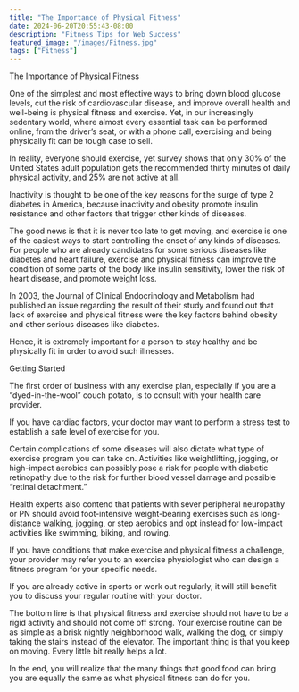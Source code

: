 ```yaml
---
title: "The Importance of Physical Fitness"
date: 2024-06-20T20:55:43-08:00
description: "Fitness Tips for Web Success"
featured_image: "/images/Fitness.jpg"
tags: ["Fitness"]
---
```


The Importance of Physical Fitness

One of the simplest and most effective ways to bring down  blood glucose levels, cut the risk of cardiovascular disease, and improve overall health and well-being is physical fitness and exercise. Yet, in our increasingly sedentary world, where almost every essential task can be performed online, from the driver’s seat, or with a phone call, exercising and being physically fit can be tough case to sell.

In reality, everyone should exercise, yet survey shows that only 30% of the United States adult population gets the recommended thirty minutes of daily physical activity, and 25% are not active at all.

Inactivity is thought to be one of the key reasons for the surge of type 2 diabetes in America, because inactivity and obesity promote insulin resistance and other factors that trigger other kinds of diseases.

The good news is that it is never too late to get moving, and exercise is one of the easiest ways to start controlling the onset of any kinds of diseases. For people who are already candidates for some serious diseases like diabetes and heart failure, exercise and physical fitness can improve the condition of some parts of the body like insulin sensitivity, lower the risk of heart disease, and promote weight loss.

In 2003, the Journal of Clinical Endocrinology and Metabolism had published an issue regarding the result of their study and found out that lack of exercise and physical fitness were the key factors behind obesity and other serious diseases like diabetes.

Hence, it is extremely important for a person to stay healthy and be physically fit in order to avoid such illnesses.

Getting Started

The first order of business with any exercise plan, especially if you are a “dyed-in-the-wool” couch potato, is to consult with your health care provider.

If you have cardiac factors, your doctor may want to perform a stress test to establish a safe level of exercise for you.

Certain complications of some diseases will also dictate what type of exercise program you can take on. Activities like weightlifting, jogging, or high-impact aerobics can possibly pose a risk for people with diabetic retinopathy due to the risk for further blood vessel damage and possible “retinal detachment.” 

Health experts also contend that patients with sever peripheral neuropathy or PN should avoid foot-intensive weight-bearing exercises such as long-distance walking, jogging, or step aerobics and opt instead for low-impact activities like swimming, biking, and rowing.

If you have conditions that make exercise and physical fitness a challenge, your provider may refer you to an exercise physiologist who can design a fitness program for your specific needs.

If you are already active in sports or work out regularly, it will still benefit you to discuss your regular routine with your doctor.

The bottom line is that physical fitness and exercise should not have to be a rigid activity and should not come off strong. Your exercise routine can be as simple as a brisk nightly neighborhood walk, walking the dog, or simply taking the stairs instead of the elevator. The important thing is that you keep on moving. Every little bit really helps a lot.

In the end, you will realize that the many things that good food can bring you are equally the same as what physical fitness can do for you.

